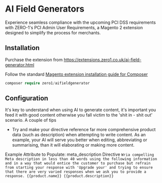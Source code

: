 # AI Field Generators

Experience seamless compliance with the upcoming PCI DSS requirements with ZERO-1's PCI Admin User Requirements, a Magento 2 extension designed to simplify the process for merchants.


## Installation
Purchase the extension from https://extensions.zero1.co.uk/ai-field-generator.html

Follow the standard [Magento extension installation guide for Composer](https://docs.zero1.co.uk/magento-extensions/) 
```php
composer require zero1/aifieldgenerator
```


## Configuration

It's key to understand when using AI to generate content, it's important you feed it with good content otherwise you fall victim to the 'shit in - shit out' scenario. A couple of tips

 - Try and make your directive reference far more comprehensive product data (such as description) when attempting to write content. As an example, your AI will serve you better when editing, abbreviating or summarising, than it will elaborating or making more content.

Example
Attribute to Populate: meta_description
Directive `Wria compelling Meta description in less than 40 words using the following information and in a way that would entice the customer to purchase but refrain from starting your response with 'Upgrade your' and trying to ensure that there are very varied responses when we ask you to provide a response. {{product.name}} {{product.description}}`
   

